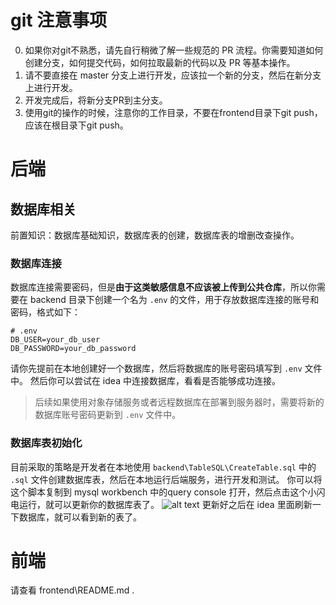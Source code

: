 # git 注意事项
0. 如果你对git不熟悉，请先自行稍微了解一些规范的 PR 流程。你需要知道如何创建分支，如何提交代码，如何拉取最新的代码以及 PR 等基本操作。
1. 请不要直接在 master 分支上进行开发，应该拉一个新的分支，然后在新分支上进行开发。
2. 开发完成后，将新分支PR到主分支。
3. 使用git的操作的时候，注意你的工作目录，不要在frontend目录下git push，应该在根目录下git push。
# 后端
## 数据库相关
前置知识：数据库基础知识，数据库表的创建，数据库表的增删改查操作。
### 数据库连接
数据库连接需要密码，但是**由于这类敏感信息不应该被上传到公共仓库**，所以你需要在 backend 目录下创建一个名为 `.env` 的文件，用于存放数据库连接的账号和密码，格式如下：
```shell
# .env
DB_USER=your_db_user
DB_PASSWORD=your_db_password
```
请你先提前在本地创建好一个数据库，然后将数据库的账号密码填写到 `.env` 文件中。
然后你可以尝试在 idea 中连接数据库，看看是否能够成功连接。

> 后续如果使用对象存储服务或者远程数据库在部署到服务器时，需要将新的数据库账号密码更新到 `.env` 文件中。
### 数据库表初始化
目前采取的策略是开发者在本地使用 `backend\TableSQL\CreateTable.sql` 中的 `.sql` 文件创建数据库表，然后在本地运行后端服务，进行开发和测试。
你可以将这个脚本复制到 mysql workbench 中的query console 打开，然后点击这个小闪电运行，就可以更新你的数据库表了。
![alt text](https://github.com/val213/IBMinSCUT/Docs/image.png?raw=true)
更新好之后在 idea 里面刷新一下数据库，就可以看到新的表了。

# 前端
请查看 frontend\README.md .
